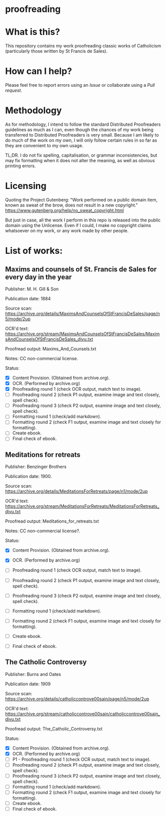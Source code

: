 # proofreading

# What is this?
This repository contains my work proofreading classic works of Catholicism (particularly those written by St Francis de Sales).

# How can I help?
Please feel free to report errors using an *Issue* or collaborate using a *Pull request*.

# Methodology
As for methodology, I intend to follow the standard Distributed Proofreaders guidelines as much as I can, even though the chances of my work being transferred to Distributed Proofreaders is very small. Because I am likely to do much of the work on my own, I will only follow certain rules in so far as they are convenient to my own usage.

TL;DR. I do not fix spelling, capitalisation, or grammar inconsistencies, but may fix formatting when it does not alter the meaning, as well as obvious printing errors.

# Licensing

Quoting the Project Gutenberg: "Work performed on a public domain item, known as sweat of the brow, does not result in a new copyright."
https://www.gutenberg.org/help/no_sweat_copyright.html

But just in case,  all the work I perform in this repo is released into the public domain using the Unlicense. Even if I could, I make no copyright claims whatsoever on my work, or any work made by other people.

# List of works:

## Maxims and counsels of St. Francis de Sales for every day in the year

Publisher: M. H. Gill & Son

Publication date: 1884 

Source scan: https://archive.org/details/MaximsAndCounselsOfStFrancisDeSales/page/n5/mode/2up 

OCR'd text: https://archive.org/stream/MaximsAndCounselsOfStFrancisDeSales/MaximsAndCounselsOfStFrancisDeSales_djvu.txt 

Proofread output: Maxims_And_Counsels.txt

Notes: CC non-commercial license.

Status:

- [x] Content Provision. (Obtained from archive.org).
- [x] OCR. (Performed by archive.org)
- [x] Proofreading round 1 (check OCR output, match text to image).
- [ ] Proofreading round 2 (check P1 output, examine image and text closely, spell check).
- [ ] Proofreading round 3 (check P2 output, examine image and text closely, spell check).
- [ ] Formatting round 1 (check/add markdown).
- [ ] Formatting round 2 (check F1 output, examine image and text closely for formatting).
- [ ] Create ebook. 
- [ ] Final check of ebook.

## Meditations for retreats 

Publisher: Benzinger Brothers

Publication date: 1900.

Source scan: https://archive.org/details/MeditationsForRetreats/page/n1/mode/2up

OCR'd text: https://archive.org/stream/MeditationsForRetreats/MeditationsForRetreats_djvu.txt

Proofread output: Meditations_for_retreats.txt

Notes: CC non-commercial license?.

Status:

- [x] Content Provision. (Obtained from archive.org).
- [x] OCR. (Performed by archive.org)
- [ ] Proofreading round 1 (check OCR output, match text to image).
- [ ] Proofreading round 2 (check P1 output, examine image and text closely, spell check).
- [ ] Proofreading round 3 (check P2 output, examine image and text closely, spell check).
- [ ] Formatting round 1 (check/add markdown).
- [ ] Formatting round 2 (check F1 output, examine image and text closely for formatting).
- [ ] Create ebook. 
- [ ] Final check of ebook.


## The Catholic Controversy

Publisher: Burns and Oates

Publication date: 1909 

Source scan: https://archive.org/details/catholiccontrove00sain/page/n5/mode/2up

OCR'd text: https://archive.org/stream/catholiccontrove00sain/catholiccontrove00sain_djvu.txt

Proofread output: The_Catholic_Controversy.txt

Status:

- [x] Content Provision. (Obtained from archive.org).
- [x] OCR. (Performed by archive.org)
- [ ] P1 - Proofreading round 1 (check OCR output, match text to image).
- [ ] Proofreading round 2 (check P1 output, examine image and text closely, spell check).
- [ ] Proofreading round 3 (check P2 output, examine image and text closely, spell check).
- [ ] Formatting round 1 (check/add markdown).
- [ ] Formatting round 2 (check F1 output, examine image and text closely for formatting).
- [ ] Create ebook. 
- [ ] Final check of ebook.
